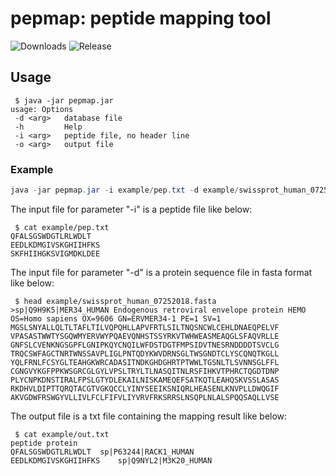 # pepmap: peptide mapping tool

![Downloads](https://img.shields.io/github/downloads/wenbostar/pepmap/total.svg) ![Release](https://img.shields.io/github/release/wenbostar/pepmap.svg)

## Usage

```
 $ java -jar pepmap.jar
usage: Options
 -d <arg>   database file
 -h         Help
 -i <arg>   peptide file, no header line
 -o <arg>   output file
```

### Example
```java
java -jar pepmap.jar -i example/pep.txt -d example/swissprot_human_07252018.fasta -o example/out.txt
```

The input file for parameter "-i" is a peptide file like below:
```
 $ cat example/pep.txt
QFALSGSWDGTLRLWDLT
EEDLKDMGIVSKGHIIHFKS
SKFHIIHGKSVIGMDKLDEE
```

The input file for parameter "-d" is a protein sequence file in fasta format like below:
```
 $ head example/swissprot_human_07252018.fasta
>sp|Q9H9K5|MER34_HUMAN Endogenous retroviral envelope protein HEMO OS=Homo sapiens OX=9606 GN=ERVMER34-1 PE=1 SV=1
MGSLSNYALLQLTLTAFLTILVQPQHLLAPVFRTLSILTNQSNCWLCEHLDNAEQPELVF
VPASASTWWTYSGQWMYERVWYPQAEVQNHSTSSYRKVTWHWEASMEAQGLSFAQVRLLE
GNFSLCVENKNGSGPFLGNIPKQYCNQILWFDSTDGTFMPSIDVTNESRNDDDDTSVCLG
TRQCSWFAGCTNRTWNSSAVPLIGLPNTQDYKWVDRNSGLTWSGNDTCLYSCQNQTKGLL
YQLFRNLFCSYGLTEAHGKWRCADASITNDKGHDGHRTPTWWLTGSNLTLSVNNSGLFFL
CGNGVYKGFPPKWSGRCGLGYLVPSLTRYLTLNASQITNLRSFIHKVTPHRCTQGDTDNP
PLYCNPKDNSTIRALFPSLGTYDLEKAILNISKAMEQEFSATKQTLEAHQSKVSSLASAS
RKDHVLDIPTTQRQTACGTVGKQCCLYINYSEEIKSNIQRLHEASENLKNVPLLDWQGIF
AKVGDWFRSWGYVLLIVLFCLFIFVLIYVRVFRKSRRSLNSQPLNLALSPQQSAQLLVSE
```

The output file is a txt file containing the mapping result like below:
```
 $ cat example/out.txt
peptide	protein
QFALSGSWDGTLRLWDLT	sp|P63244|RACK1_HUMAN
EEDLKDMGIVSKGHIIHFKS	sp|Q9NYL2|M3K20_HUMAN
```
